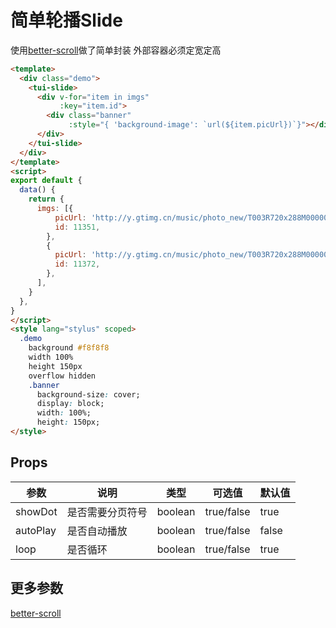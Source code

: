 # 简单轮播Slide

使用[better-scroll](https://github.com/ustbhuangyi/better-scroll)做了简单封装
外部容器必须定宽定高

```html
<template>
  <div class="demo">
    <tui-slide>
      <div v-for="item in imgs"
           :key="item.id">
        <div class="banner"
             :style="{ 'background-image': `url(${item.picUrl})`}"></div>
      </div>
    </tui-slide>
  </div>
</template>
<script>
export default {
  data() {
    return {
      imgs: [{
          picUrl: 'http://y.gtimg.cn/music/photo_new/T003R720x288M000001YCZlY3aBifi.jpg',
          id: 11351,
        },
        {
          picUrl: 'http://y.gtimg.cn/music/photo_new/T003R720x288M000004ckGfg3zaho0.jpg',
          id: 11372,
        },
      ],
    }
  },
}
</script>
<style lang="stylus" scoped>
  .demo
    background #f8f8f8
    width 100%
    height 150px
    overflow hidden
    .banner
      background-size: cover;
      display: block;
      width: 100%;
      height: 150px;
</style>
```

## Props

| 参数        | 说明          | 类型     | 可选值       | 默认值  |
| ---------- | ------------- | ------- | ----------- | ------ |
| showDot    | 是否需要分页符号 | boolean | true/false  | true  |
| autoPlay   | 是否自动播放     | boolean | true/false  | false |
| loop       | 是否循环        | boolean | true/false  | true  |


## 更多参数
[better-scroll](https://github.com/ustbhuangyi/better-scroll)
